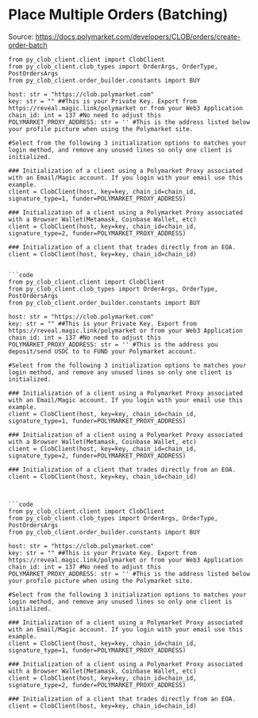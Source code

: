 # Place Multiple Orders (Batching)
Source: https://docs.polymarket.com/developers/CLOB/orders/create-order-batch


```code
from py_clob_client.client import ClobClient
from py_clob_client.clob_types import OrderArgs, OrderType, PostOrdersArgs
from py_clob_client.order_builder.constants import BUY

host: str = "https://clob.polymarket.com"
key: str = "" ##This is your Private Key. Export from https://reveal.magic.link/polymarket or from your Web3 Application
chain_id: int = 137 #No need to adjust this
POLYMARKET_PROXY_ADDRESS: str = '' #This is the address listed below your profile picture when using the Polymarket site.

#Select from the following 3 initialization options to matches your login method, and remove any unused lines so only one client is initialized.

### Initialization of a client using a Polymarket Proxy associated with an Email/Magic account. If you login with your email use this example.
client = ClobClient(host, key=key, chain_id=chain_id, signature_type=1, funder=POLYMARKET_PROXY_ADDRESS)

### Initialization of a client using a Polymarket Proxy associated with a Browser Wallet(Metamask, Coinbase Wallet, etc)
client = ClobClient(host, key=key, chain_id=chain_id, signature_type=2, funder=POLYMARKET_PROXY_ADDRESS)

### Initialization of a client that trades directly from an EOA. 
client = ClobClient(host, key=key, chain_id=chain_id)


```code
from py_clob_client.client import ClobClient
from py_clob_client.clob_types import OrderArgs, OrderType, PostOrdersArgs
from py_clob_client.order_builder.constants import BUY

host: str = "https://clob.polymarket.com"
key: str = "" ##This is your Private Key. Export from https://reveal.magic.link/polymarket or from your Web3 Application
chain_id: int = 137 #No need to adjust this
POLYMARKET_PROXY_ADDRESS: str = '' #This is the address you deposit/send USDC to to FUND your Polymarket account.

#Select from the following 3 initialization options to matches your login method, and remove any unused lines so only one client is initialized.

### Initialization of a client using a Polymarket Proxy associated with an Email/Magic account. If you login with your email use this example.
client = ClobClient(host, key=key, chain_id=chain_id, signature_type=1, funder=POLYMARKET_PROXY_ADDRESS)

### Initialization of a client using a Polymarket Proxy associated with a Browser Wallet(Metamask, Coinbase Wallet, etc)
client = ClobClient(host, key=key, chain_id=chain_id, signature_type=2, funder=POLYMARKET_PROXY_ADDRESS)

### Initialization of a client that trades directly from an EOA. 
client = ClobClient(host, key=key, chain_id=chain_id)



```code
from py_clob_client.client import ClobClient
from py_clob_client.clob_types import OrderArgs, OrderType, PostOrdersArgs
from py_clob_client.order_builder.constants import BUY

host: str = "https://clob.polymarket.com"
key: str = "" ##This is your Private Key. Export from https://reveal.magic.link/polymarket or from your Web3 Application
chain_id: int = 137 #No need to adjust this
POLYMARKET_PROXY_ADDRESS: str = '' #This is the address listed below your profile picture when using the Polymarket site.

#Select from the following 3 initialization options to matches your login method, and remove any unused lines so only one client is initialized.

### Initialization of a client using a Polymarket Proxy associated with an Email/Magic account. If you login with your email use this example.
client = ClobClient(host, key=key, chain_id=chain_id, signature_type=1, funder=POLYMARKET_PROXY_ADDRESS)

### Initialization of a client using a Polymarket Proxy associated with a Browser Wallet(Metamask, Coinbase Wallet, etc)
client = ClobClient(host, key=key, chain_id=chain_id, signature_type=2, funder=POLYMARKET_PROXY_ADDRESS)

### Initialization of a client that trades directly from an EOA. 
client = ClobClient(host, key=key, chain_id=chain_id)

